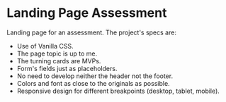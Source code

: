 # Landing Page Assessment

Landing page for an assessment. The project's specs are:

- Use of Vanilla CSS.
- The page topic is up to me.
- The turning cards are MVPs.
- Form's fields just as placeholders.
- No need to develop neither the header not the footer.
- Colors and font as close to the originals as possible.
- Responsive design for different breakpoints (desktop, tablet, mobile).
